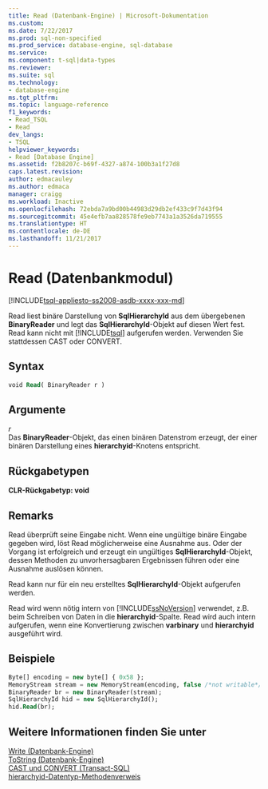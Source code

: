 ```yaml
---
title: Read (Datenbank-Engine) | Microsoft-Dokumentation
ms.custom: 
ms.date: 7/22/2017
ms.prod: sql-non-specified
ms.prod_service: database-engine, sql-database
ms.service: 
ms.component: t-sql|data-types
ms.reviewer: 
ms.suite: sql
ms.technology:
- database-engine
ms.tgt_pltfrm: 
ms.topic: language-reference
f1_keywords:
- Read_TSQL
- Read
dev_langs:
- TSQL
helpviewer_keywords:
- Read [Database Engine]
ms.assetid: f2b8207c-b69f-4327-a874-100b3a1f27d8
caps.latest.revision: 
author: edmacauley
ms.author: edmaca
manager: craigg
ms.workload: Inactive
ms.openlocfilehash: 72ebda7a9bd00b44983d29db2ef433c9f7d43f94
ms.sourcegitcommit: 45e4efb7aa828578fe9eb7743a1a3526da719555
ms.translationtype: HT
ms.contentlocale: de-DE
ms.lasthandoff: 11/21/2017
---
```

# <a name="read-database-engine"></a>Read (Datenbankmodul)
[!INCLUDE[tsql-appliesto-ss2008-asdb-xxxx-xxx-md](../../includes/tsql-appliesto-ss2008-asdb-xxxx-xxx-md.md)]

Read liest binäre Darstellung von **SqlHierarchyId** aus dem übergebenen **BinaryReader** und legt das **SqlHierarchyId**-Objekt auf diesen Wert fest. Read kann nicht mit [!INCLUDE[tsql](../../includes/tsql-md.md)] aufgerufen werden. Verwenden Sie stattdessen CAST oder CONVERT.
  
## <a name="syntax"></a>Syntax  
  
```sql
void Read( BinaryReader r )   
```  
  
## <a name="arguments"></a>Argumente  
*r*  
 Das **BinaryReader**-Objekt, das einen binären Datenstrom erzeugt, der einer binären Darstellung eines **hierarchyid**-Knotens entspricht.  
  
## <a name="return-types"></a>Rückgabetypen
 **CLR-Rückgabetyp: void**  
  
## <a name="remarks"></a>Remarks  
 Read überprüft seine Eingabe nicht. Wenn eine ungültige binäre Eingabe gegeben wird, löst Read möglicherweise eine Ausnahme aus. Oder der Vorgang ist erfolgreich und erzeugt ein ungültiges **SqlHierarchyId**-Objekt, dessen Methoden zu unvorhersagbaren Ergebnissen führen oder eine Ausnahme auslösen können.  
  
 Read kann nur für ein neu erstelltes **SqlHierarchyId**-Objekt aufgerufen werden.  
  
 Read wird wenn nötig intern von [!INCLUDE[ssNoVersion](../../includes/ssnoversion-md.md)] verwendet, z.B. beim Schreiben von Daten in die **hierarchyid**-Spalte. Read wird auch intern aufgerufen, wenn eine Konvertierung zwischen **varbinary** und **hierarchyid** ausgeführt wird.  
  
## <a name="examples"></a>Beispiele  
  
```sql
Byte[] encoding = new byte[] { 0x58 };  
MemoryStream stream = new MemoryStream(encoding, false /*not writable*/);  
BinaryReader br = new BinaryReader(stream);  
SqlHierarchyId hid = new SqlHierarchyId();  
hid.Read(br);   
```  
  
## <a name="see-also"></a>Weitere Informationen finden Sie unter  
[Write &#40;Datenbank-Engine&#41;](../../t-sql/data-types/write-database-engine.md)  
[ToString &#40;Datenbank-Engine&#41;](../../t-sql/data-types/tostring-database-engine.md)  
[CAST und CONVERT &#40;Transact-SQL&#41;](../../t-sql/functions/cast-and-convert-transact-sql.md)  
[hierarchyid-Datentyp-Methodenverweis](http://msdn.microsoft.com/library/01a050f5-7580-4d5f-807c-7f11423cbb06)
  
  
